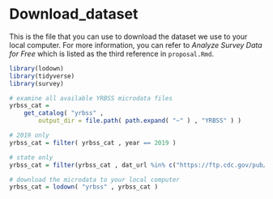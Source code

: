 Download\_dataset
================

This is the file that you can use to download the dataset we use to your
local computer. For more information, you can refer to *Analyze Survey
Data for Free* which is listed as the third reference in `proposal.Rmd`.

``` r
library(lodown)
library(tidyverse)
library(survey)

# examine all available YRBSS microdata files
yrbss_cat =
    get_catalog( "yrbss" ,
        output_dir = file.path( path.expand( "~" ) , "YRBSS" ) ) 

# 2019 only
yrbss_cat = filter( yrbss_cat , year == 2019 )

# state only
yrbss_cat = filter(yrbss_cat , dat_url %in% c("https://ftp.cdc.gov/pub/data/yrbs/SADC_2019/sadc_2019_state_a_m.dat", "https://ftp.cdc.gov/pub/data/yrbs/SADC_2019/sadc_2019_state_n_z.dat"))

# download the microdata to your local computer
yrbss_cat = lodown( "yrbss" , yrbss_cat )
```
